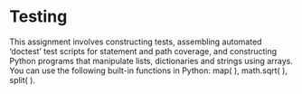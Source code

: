 # Testing
This assignment involves constructing tests, assembling automated ‘doctest’ test scripts for statement and path coverage, and constructing Python programs that manipulate lists,  dictionaries and strings using arrays. You can use the following built-in functions in Python: map( ), math.sqrt( ), split( ).
